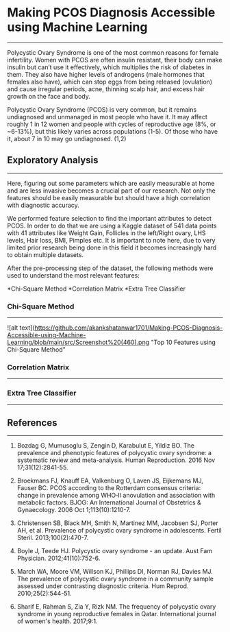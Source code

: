 # Making PCOS Diagnosis Accessible using Machine Learning
--------------------------------------------

Polycystic Ovary Syndrome is one of the most common reasons for female infertility. Women with PCOS are often insulin resistant, their body can make insulin but can’t use it effectively, which multiplies the risk of diabetes in them. They also have higher levels of androgens (male hormones that females also have), which can stop eggs from being released (ovulation) and cause irregular periods, acne, thinning scalp hair, and excess hair growth on the face and body.  
  
Polycystic Ovary Syndrome (PCOS) is very common, but it remains undiagnosed and unmanaged in most people who have it. It may affect roughly 1 in 12 women and people with cycles of reproductive age (8%, or ~6-13%), but this likely varies across populations (1-5). Of those who have it, about 7 in 10 may go undiagnosed. (1,2)
  
## Exploratory Analysis 
----------------------------------------------
  
Here, figuring out some parameters which are easily measurable at home and are less invasive becomes a crucial part of our research. Not only the features should be easily measurable but should have a high correlation with diagnostic accuracy.
  
We performed feature selection to find the important attributes to detect PCOS. In order to do that we are using a Kaggle dataset of 541 data points with 41 attributes like Weight Gain, Follicles in the left/Right ovary, LHS levels, Hair loss, BMI, Pimples etc. It is important to note here, due to very limited prior research being done in this field it becomes increasingly hard to obtain multiple datasets.  
  
After the pre-processing step of the dataset, the following methods were used to understand the most relevant features:

*Chi-Square Method
*Correlation Matrix
*Extra Tree Classifier

### Chi-Square Method
-------------------------

![alt text](https://github.com/akankshatanwar1701/Making-PCOS-Diagnosis-Accessible-using-Machine-Learning/blob/main/src/Screenshot%20(460).png "Top 10 Features using Chi-Square Method"


### Correlation Matrix
-------------------------

### Extra Tree Classifier
-------------------------
  

## References  
----------------------------
  
1. Bozdag G, Mumusoglu S, Zengin D, Karabulut E, Yildiz BO. The prevalence and phenotypic features of polycystic ovary syndrome: a systematic review and meta-analysis. Human Reproduction. 2016 Nov 17;31(12):2841-55.

2. Broekmans FJ, Knauff EA, Valkenburg O, Laven JS, Eijkemans MJ, Fauser BC. PCOS according to the Rotterdam consensus criteria: change in prevalence among WHO‐II anovulation and association with metabolic factors. BJOG: An International Journal of Obstetrics & Gynaecology. 2006 Oct 1;113(10):1210-7.

3. Christensen SB, Black MH, Smith N, Martinez MM, Jacobsen SJ, Porter AH, et al. Prevalence of polycystic ovary syndrome in adolescents. Fertil Steril. 2013;100(2):470-7.

4. Boyle J, Teede HJ. Polycystic ovary syndrome - an update. Aust Fam Physician. 2012;41(10):752-6.

5. March WA, Moore VM, Willson KJ, Phillips DI, Norman RJ, Davies MJ. The prevalence of polycystic ovary syndrome in a community sample assessed under contrasting diagnostic criteria. Hum Reprod. 2010;25(2):544-51.

6. Sharif E, Rahman S, Zia Y, Rizk NM. The frequency of polycystic ovary syndrome in young reproductive females in Qatar. International journal of women's health. 2017;9:1.

